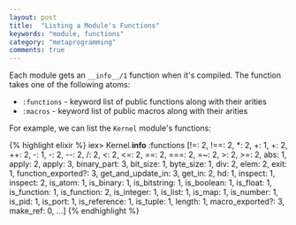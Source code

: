 ```yaml
---
layout: post
title:  "Listing a Module's Functions"
keywords: "module, functions"
category: "metaprogramming"
comments: true
---
```


Each module gets an `__info__/1` function when it's compiled. The function takes
one of the following atoms:

- `:functions`  - keyword list of public functions along with their arities
- `:macros`     - keyword list of public macros along with their arities

For example, we can list the `Kernel` module's functions:

{% highlight elixir %}
iex> Kernel.__info__ :functions
[!=: 2, !==: 2, *: 2, +: 1, +: 2, ++: 2, -: 1, -: 2, --: 2, /: 2, <: 2, <=: 2,
 ==: 2, ===: 2, =~: 2, >: 2, >=: 2, abs: 1, apply: 2, apply: 3, binary_part: 3,
 bit_size: 1, byte_size: 1, div: 2, elem: 2, exit: 1, function_exported?: 3,
 get_and_update_in: 3, get_in: 2, hd: 1, inspect: 1, inspect: 2, is_atom: 1,
 is_binary: 1, is_bitstring: 1, is_boolean: 1, is_float: 1, is_function: 1,
 is_function: 2, is_integer: 1, is_list: 1, is_map: 1, is_number: 1, is_pid: 1,
 is_port: 1, is_reference: 1, is_tuple: 1, length: 1, macro_exported?: 3,
 make_ref: 0, ...]
{% endhighlight %}